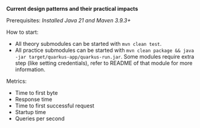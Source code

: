 **Current design patterns and their practical impacts**

Prerequisites: _Installed Java 21 and Maven 3.9.3+_ 

How to start:
* All theory submodules can be started with `mvn clean test`.
* All practice submodules can be started with `mvn clean package && java -jar target/quarkus-app/quarkus-run.jar`.
Some modules require extra step (like setting credentials), refer to README of that module for more information.

Metrics:

- Time to first byte
- Response time
- Time to first successful request
- Startup time
- Queries per second